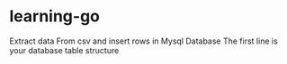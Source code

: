 # learning-go
Extract data From csv and insert rows in Mysql Database
The first line is your database table structure

